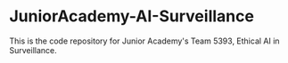 # JuniorAcademy-AI-Surveillance

This is the code repository for Junior Academy's Team 5393, Ethical AI in Surveillance. 